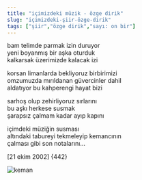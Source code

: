 ```yaml
---
title: "içimizdeki müzik - özge dirik"
slug: "içimizdeki-şiir-özge-dirik"
tags: ["şiir","özge dirik","sayı: on bir"]
---
```


bam telimde parmak izin duruyor  
yeni boyanmış bir aşka oturduk  
kalkarsak üzerimizde kalacak izi

korsan limanlarda bekliyoruz birbirimizi  
omzumuzda mırıldanan güvercinler dahil  
aldatıyor bu kahperengi hayat bizi

sarhoş olup zehirliyoruz sırlarını  
bu aşkı herkese susmak  
şarapsız çalmam kadar ayıp kapını

içimdeki müziğin susması  
altındaki tabureyi tekmeleyip kemancının  
çalması gibi son notalarını...

\[21 ekim 2002\] {442}

![keman](/img/ky11_10.jpg)
